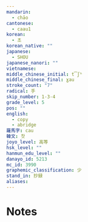 ```yaml
---
mandarin:
  - chāo
cantonese:
  - caau1
korean:
  - 초
korean_native: ""
japanese:
  - SHOU
japanese_nanori: ""
vietnamese:
middle_chinese_initial: t͡ʃʰ
middle_chinese_final: ɣau
stroke_count: "7"
radical: 手
skip_number: 1-3-4
grade_level: 5
pos: ""
english:
  - copy
  - abridge
羅馬字: cau
韓文: 찻
joyo_level: 高等
hsk_level: ""
hanmun_edu_level: ""
danayo_id: 5213
mc_id: 3990
graphemic_classification: 少
stand_in: 抄録
aliases:
---
```


# Notes
